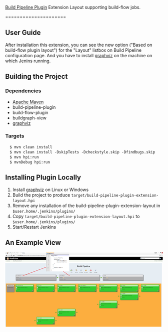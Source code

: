 [Build Pipeline Plugin] Extension Layout supporting build-flow jobs.

=====================

User Guide
--------------------
After installation this extension, you can see the new option ("Based on build-flow plugin layout") for the "Layout" listbox on Build Pipeline configuration page. And you have to install [graphviz] on the machine on which Jenins running.

Building the Project
--------------------

### Dependencies
* [Apache Maven][maven]
* build-pipeline-plugin
* build-flow-plugin
* buildgraph-view
* [graphviz]

### Targets
```shell
  $ mvn clean install
  $ mvn clean install -DskipTests -Dcheckstyle.skip -Dfindbugs.skip
  $ mvn hpi:run
  $ mvnDebug hpi:run
```

Installing Plugin Locally
-------------------------
1. Install [graphviz] on Linux or Windows
2. Build the project to produce `target/build-pipeline-plugin-extension-layout.hpi`
3. Remove any installation of the build-pipeline-plugin-extension-layout in `$user.home/.jenkins/plugins/`
4. Copy `target/build-pipeline-plugin-extension-layout.hpi` to `$user.home/.jenkins/plugins/`
5. Start/Restart Jenkins

An Example View
------------------------
![image](Example.png)

[Build Pipeline Plugin]: https://wiki.jenkins-ci.org/display/JENKINS/Build+Pipeline+Plugin
[maven]: https://maven.apache.org/
[graphviz]: http://www.graphviz.org/
